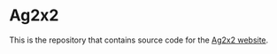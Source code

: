# Ag2x2

This is the repository that contains source code for the [Ag2x2 website](https://github.com/ziyin-xiong/Ag2x2).
